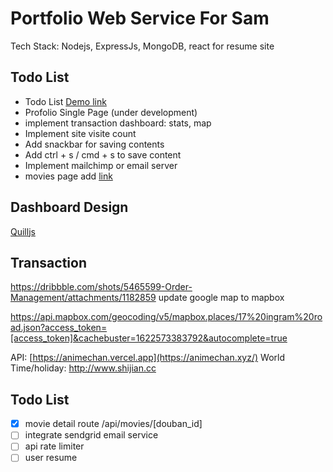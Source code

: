 # Portfolio Web Service For Sam

Tech Stack: Nodejs, ExpressJs, MongoDB, react for resume site

## Todo List

* Todo List [Demo link](https://samliweisen.onrender.com/#/todo)
* Profolio Single Page (under development)
* implement transaction dashboard: stats, map
* Implement site visite count
* Add snackbar for saving contents
* Add ctrl + s / cmd + s to save content
* Implement mailchimp or email server
* movies page add [link](https://piaofang.maoyan.com/dashboard-ajax/movie)

## Dashboard Design
[Quilljs](https://quilljs.com)

## Transaction
https://dribbble.com/shots/5465599-Order-Management/attachments/1182859
update google map to mapbox

https://api.mapbox.com/geocoding/v5/mapbox.places/17%20ingram%20road.json?access_token=[access_token]&cachebuster=1622573383792&autocomplete=true


API: [https://animechan.vercel.app](https://animechan.xyz/)
World Time/holiday: http://www.shijian.cc

## Todo List
- [x] movie detail route /api/movies/[douban_id]
- [ ] integrate sendgrid email service
- [ ] api rate limiter
- [ ] user resume